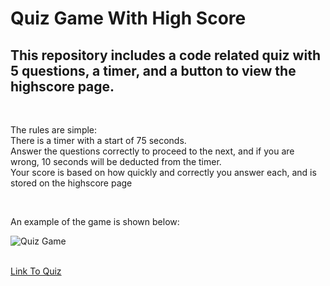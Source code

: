 <h1>Quiz Game With High Score</h1>

<h2>This repository includes a code related quiz with 5 questions, a timer, and a button to view the highscore page.</h2>
<br>

<p>The rules are simple:<br> 
There is a timer with a start of 75 seconds.<br> 
Answer the questions correctly to proceed to the next, and if you are wrong, 10 seconds will be deducted from the timer.<br> 
Your score is based on how quickly and correctly you answer each, and is stored on the highscore page</p>

<br>

<p>An example of the game is shown below:<p>

![Quiz Game](https://user-images.githubusercontent.com/70537665/101086837-4aa20300-3566-11eb-9730-21369edd641f.gif)


<br>
<a href="https://al0harussia.github.io/Quiz-Game-With-High-Score/">Link To Quiz</a>